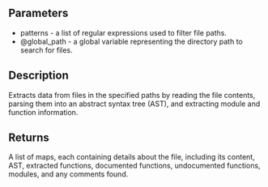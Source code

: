 ## Parameters

- patterns - a list of regular expressions used to filter file paths.
- @global_path - a global variable representing the directory path to search for files.

## Description
Extracts data from files in the specified paths by reading the file contents, parsing them into an abstract syntax tree (AST), and extracting module and function information.

## Returns
A list of maps, each containing details about the file, including its content, AST, extracted functions, documented functions, undocumented functions, modules, and any comments found.